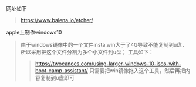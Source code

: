 网址如下
>https://www.balena.io/etcher/

apple上制作windows10
> 由于windows镜像中的一个文件insta.win大于了4G导致不能复制到u盘，
> 所以采用把这个文件分割为多个小文件到u盘；
> 工具如下：
> > https://twocanoes.com/using-larger-windows-10-isos-with-boot-camp-assistant/
> 只需要把win镜像拖入这个工具，然后再把内容复制到u盘即可